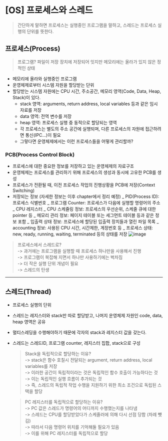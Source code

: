 # [OS] 프로세스와 스레드

> 간단하게 말하면 프로세스는 실행중인 프로그램을 말하고, 스레드는 프로세스 실행의 단위를 뜻한다.

## 프로세스(Process)

> 프로그램? 파일이 저장 장치에 저장되어 잇지만 메모리에는 올라가 있지 않은 정적인 상태

-   메모리에 올라와 실행중인 프로그램
-   운영체제로부터 시스템 자원을 할당받는 단위
-   할당받는 시스템 자원에는 CPU 시간, 주소공간, 메모리 영역(Code, Data, Heap, Stack)이 있다.
    -   stack 영역: arguments, return address, local variables 등과 같은 임시 자료를 저장
    -   data 영역: 전역 변수를 저장
    -   heap 영역: 프로세스 실행 중 동적으로 할당되는 영역
    -   각 프로세스는 별도의 주소 공간에 실행되며, 다른 프로세스의 자원에 접근하려면 통신(IPC...)이 필요
    -   그렇다면 운영체제에서는 이런 프로세스들을 어떻게 관리할까?

### PCB(Process Control Block)

-   프로세스에 대한 중요한 정보를 저장하고 있는 운영체제의 자료구조
-   운영체제는 프로세스를 관리하기 위해 프로세스의 생성과 동시에 고유한 PCB를 생성
-   프로세스가 전환될 때, 이전 프로세스 작업의 진행상황을 PCB에 저장(Context Switching)
-   저장되는 정보 (자세한 정보는 이후 chapter에서 정리 예정)
    _ PID(Process ID): 프로세스 식별번호
    _ 프로그램 Counter: 프로세스가 다음에 실행할 명령어의 주소
    _ CPU 레지스터
    _ CPU 스케쥴링 정보: 프로세스의 우선순위, 스케줄 큐에 대한 pointer 등
    _ 메모리 관리 정보: 페이지 테이블 또는 세그먼트 테이블 등과 같은 정보 포함
    _ 입출력 상태 정보: 프로세스에 할당된 입출력 장치들과 열린 파일 목록
    _ accounting 정보: 사용된 CPU 시간, 시간제한, 계정번호 등
    _ 프로세스 상태: new, ready, running, waiting, terminated 등의 상태를 저장
![image](https://user-images.githubusercontent.com/42240771/105043674-27e19480-5aa9-11eb-9e31-6c1f0a3fd597.png)

> 프로세스에서 스레드로?  
> -> 과거에는 프로그램을 실행할 때 프로세스 하나만을 사용해서 진행  
> -> 프로그램이 복잡해 지면서 하나만 사용하기에는 벅차짐  
> -> 더 작은 실행 단위 개념이 필요  
> -> 스레드의 탄생

---

## 스레드(Thread)

-   프로세스 실행의 단위
-   스레드는 레지스터와 stack만 따로 할당받고, 나머지 운영체제 자원인 code, data, heap 영역은 공유
-   멀티스레딩을 수행해야하기 때문에 각자의 stack과 레지스터 값을 갖는다.
-   스레드는 스레드ID, 프로그램 counter, 레지스터 집합, stack으로 구성
    > Stack을 독립적으로 할당하는 이유?  
    > -> stack은 함수 호칠시 전달되는 argument, return address, local variables를 저장  
    > -> 이러한 공간이 독립적이라는 것은 독립적인 함수 호출이 가능하다는 것  
    > -> 이는 독립적인 실행 흐름이 추가되는 것  
    > -> 즉, 스레드의 독립적 작업 수행을 지원하기 위한 최소 조건으로 독립된 스택을 할당

    > PC 레지스터를 독립적으로 할당하는 이유?  
    > -> PC 값은 스레드가 명령어의 어디까지 수행했는지를 나타냄  
    > -> 스레드는 CPU를 할당받았다가 스케줄러에 의해 다시 선점 당함 (차례 뺏김)  
    > -> 따라서 다음 명령어 위치를 기억해둘 필요가 있음  
    > -> 이를 위해 PC 레지스터를 독립적으로 할당
